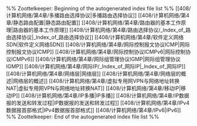 %% Zoottelkeeper: Beginning of the autogenerated index file list  %%
 [[408/计算机网络/第4章/多播路由选择协议|多播路由选择协议]]
 [[408/计算机网络/第4章/静态路由配置|静态路由配置]]
 [[408/计算机网络/第4章/路由器的基本工作原理|路由器的基本工作原理]]
 [[408/计算机网络/第4章/路由选择协议/_Index_of_路由选择协议|_Index_of_路由选择协议]]
 [[408/计算机网络/第4章/软件定义网络SDN|软件定义网络SDN]]
 [[408/计算机网络/第4章/网际控制报文协议ICMP|网际控制报文协议ICMP]]
 [[408/计算机网络/第4章/网际控制协议ICMPv6|网际控制协议ICMPv6]]
 [[408/计算机网络/第4章/网际组管理协议IGMP|网际组管理协议IGMP]]
 [[408/计算机网络/第4章/网际IP/_Index_of_网际IP|_Index_of_网际IP]]
 [[408/计算机网络/第4章/网络层|网络层]]
 [[408/计算机网络/第4章/网络层的概述|网络层的概述]]
 [[408/计算机网络/第4章/虚拟专用网VPN与网络地址转换NAT|虚拟专用网VPN与网络地址转换NAT]]
 [[408/计算机网络/第4章/移动IP|移动IP]]
 [[408/计算机网络/第4章/IP多播|IP多播]]
 [[408/计算机网络/第4章/IP数据报的发送和转发过程|IP数据报的发送和转发过程]]
 [[408/计算机网络/第4章/IPv4数据报首部格式|IPv4数据报首部格式]]
 [[408/计算机网络/第4章/IPv6|IPv6]]
%% Zoottelkeeper: End of the autogenerated index file list  %%

